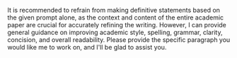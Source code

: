 It is recommended to refrain from making definitive statements based on the given prompt alone, as the context and content of the entire academic paper are crucial for accurately refining the writing. However, I can provide general guidance on improving academic style, spelling, grammar, clarity, concision, and overall readability. Please provide the specific paragraph you would like me to work on, and I'll be glad to assist you.